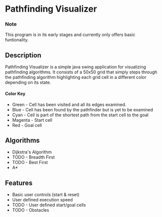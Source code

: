 Pathfinding Visualizer
======================

### Note


This program is in its early stages and currently only offers basic funtionality.

Description
-----------

Pathfinding Visualizer is a simple java swing application for visualizing pathfinding algorithms. It consists of a 50x50 grid that simply steps through the pathfinding algorithm highlighting each grid cell in a different color depending on its state.

####  Color Key

* Green   - Cell has been visited and all its edges examined.
* Blue    - Cell has been found by the pathfinder but is yet to be examined
* Cyan    - Cell is part of the shortest path from the start cell to the goal
* Magenta - Start cell
* Red     - Goal cell


Algorithms
----------

* Dijkstra's Algorithm
* TODO - Breadth First
* TODO - Best First
* A*

Features
--------

* Basic user controls (start & reset)
* User defined execution speed
* TODO - User defined start/goal cells
* TODO - Obstacles
